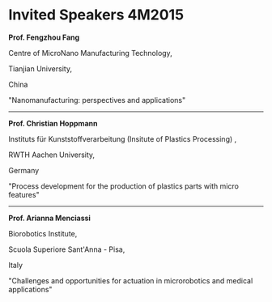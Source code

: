 # Invited Speakers 4M2015

**Prof. Fengzhou Fang**

 

 Centre of MicroNano Manufacturing Technology,

Tianjian University,

China

 

"Nanomanufacturing: perspectives and applications"

 

 

--------------------------------------------------------------------------------

 
 

**Prof. Christian Hoppmann**


 Instituts für Kunststoffverarbeitung (Insitute of Plastics Processing) ,

RWTH Aachen University,

Germany

 

"Process development for the production of plastics parts with micro features"

 

 

 

--------------------------------------------------------------------------------
 





 

**Prof. Arianna Menciassi**


 Biorobotics Institute,

Scuola Superiore Sant'Anna - Pisa,

Italy

 
"Challenges and opportunities for actuation in microrobotics and medical applications"